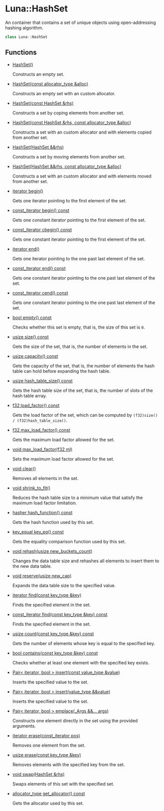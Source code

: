 # Luna::HashSet
An container that contains a set of unique objects using open-addressing hashing algorithm. 

```c++
class Luna::HashSet
```

## Functions
* [HashSet()](class_luna_1_1_hash_set_1aa4f0e7330b8f252895e4efe56ff777e9.md)

    Constructs an empty set. 

* [HashSet(const allocator_type &alloc)](class_luna_1_1_hash_set_1ac3e1671dc4e34c755a583cc4a7593aa9.md)

    Constructs an empty set with an custom allocator. 

* [HashSet(const HashSet &rhs)](class_luna_1_1_hash_set_1a6ce922272e9b48e02c09b0968723b578.md)

    Constructs a set by coping elements from another set. 

* [HashSet(const HashSet &rhs, const allocator_type &alloc)](class_luna_1_1_hash_set_1a8310d342fe4cb01c756c739667b09466.md)

    Constructs a set with an custom allocator and with elements copied from another set. 

* [HashSet(HashSet &&rhs)](class_luna_1_1_hash_set_1a06d6505d23924bb7039e61c55c3ded85.md)

    Constructs a set by moving elements from another set. 

* [HashSet(HashSet &&rhs, const allocator_type &alloc)](class_luna_1_1_hash_set_1aeaf4c216b4d13706a981282ecdb6f56c.md)

    Constructs a set with an custom allocator and with elements moved from another set. 

* [iterator begin()](class_luna_1_1_hash_set_1ad69bd11391be1a1dba5c8202259664f8.md)

    Gets one iterator pointing to the first element of the set. 

* [const_iterator begin() const](class_luna_1_1_hash_set_1a29305669b60ca1680752e2fc3592ba99.md)

    Gets one constant iterator pointing to the first element of the set. 

* [const_iterator cbegin() const](class_luna_1_1_hash_set_1a39112ae08f6ffc7ee58c6aa79772e094.md)

    Gets one constant iterator pointing to the first element of the set. 

* [iterator end()](class_luna_1_1_hash_set_1acad38d52497a975bfb6f2f6acd76631f.md)

    Gets one iterator pointing to the one past last element of the set. 

* [const_iterator end() const](class_luna_1_1_hash_set_1accf9a4bd0c34d4a5f6a7dab66ea10cdc.md)

    Gets one constant iterator pointing to the one past last element of the set. 

* [const_iterator cend() const](class_luna_1_1_hash_set_1a93791e61ab486b4022c389d634b4facc.md)

    Gets one constant iterator pointing to the one past last element of the set. 

* [bool empty() const](class_luna_1_1_hash_set_1a644718bb2fb240de962dc3c9a1fdf0dc.md)

    Checks whether this set is empty, that is, the size of this set is `0`. 

* [usize size() const](class_luna_1_1_hash_set_1a79348f1b7c06b34052b42656a0279429.md)

    Gets the size of the set, that is, the number of elements in the set. 

* [usize capacity() const](class_luna_1_1_hash_set_1ad96bf59cb22e917cbd210ba068e8acb3.md)

    Gets the capacity of the set, that is, the number of elements the hash table can hold before expanding the hash table. 

* [usize hash_table_size() const](class_luna_1_1_hash_set_1ace4cb83fbe1efc093ab5cd0180cc6868.md)

    Gets the hash table size of the set, that is, the number of slots of the hash table array. 

* [f32 load_factor() const](class_luna_1_1_hash_set_1a98c20997abc3070d80e9c2e70afa0493.md)

    Gets the load factor of the set, which can be computed by `(f32)size() / (f32)hash_table_size()`. 

* [f32 max_load_factor() const](class_luna_1_1_hash_set_1aebb6ef2d39e739cc28a67244e423a3a8.md)

    Gets the maximum load factor allowed for the set. 

* [void max_load_factor(f32 ml)](class_luna_1_1_hash_set_1a9102a0c114eea9587ad22afc2a1ccc3c.md)

    Sets the maximum load factor allowed for the set. 

* [void clear()](class_luna_1_1_hash_set_1ac8bb3912a3ce86b15842e79d0b421204.md)

    Removes all elements in the set. 

* [void shrink_to_fit()](class_luna_1_1_hash_set_1a5f16304f80b6fb253c7b0ead3e16dd18.md)

    Reduces the hash table size to a minimum value that satisfy the maximum load factor limitation. 

* [hasher hash_function() const](class_luna_1_1_hash_set_1a72ffe2880da1c06d22d90000f9720967.md)

    Gets the hash function used by this set. 

* [key_equal key_eq() const](class_luna_1_1_hash_set_1a10b2be386447b0ab61e83d0f5527b688.md)

    Gets the equality comparison function used by this set. 

* [void rehash(usize new_buckets_count)](class_luna_1_1_hash_set_1aa9af2af24db0f9dd476c29bc7ec7105b.md)

    Changes the data table size and rehashes all elements to insert them to the new data table. 

* [void reserve(usize new_cap)](class_luna_1_1_hash_set_1aa1c32ac6498d3f6d21cab98d1cbf3455.md)

    Expands the data table size to the specified value. 

* [iterator find(const key_type &key)](class_luna_1_1_hash_set_1a9c9766a96c492f3e9e5861d6b4f87387.md)

    Finds the specified element in the set. 

* [const_iterator find(const key_type &key) const](class_luna_1_1_hash_set_1af2a080484f0b756af6f218c0e6bae306.md)

    Finds the specified element in the set. 

* [usize count(const key_type &key) const](class_luna_1_1_hash_set_1a2d5dc5e3872df3149f3c3ac730ff5607.md)

    Gets the number of elements whose key is equal to the specified key. 

* [bool contains(const key_type &key) const](class_luna_1_1_hash_set_1aa0b05f4f6c691fbe71159c631dded53b.md)

    Checks whether at least one element with the specified key exists. 

* [Pair< iterator, bool > insert(const value_type &value)](class_luna_1_1_hash_set_1a45549ac2883165244dbc0005a33dac64.md)

    Inserts the specified value to the set. 

* [Pair< iterator, bool > insert(value_type &&value)](class_luna_1_1_hash_set_1adfc3632f295d0c500bafbe68b91757f8.md)

    Inserts the specified value to the set. 

* [Pair< iterator, bool > emplace(_Args &&... args)](class_luna_1_1_hash_set_1a044dbf1291b7cfaae7c7f433d582f937.md)

    Constructs one element directly in the set using the provided arguments. 

* [iterator erase(const_iterator pos)](class_luna_1_1_hash_set_1a29790c28710ec0e64b48c2f4edd0b08c.md)

    Removes one element from the set. 

* [usize erase(const key_type &key)](class_luna_1_1_hash_set_1a34dd266404ddfcb1683866f0c203904e.md)

    Removes elements with the specified key from the set. 

* [void swap(HashSet &rhs)](class_luna_1_1_hash_set_1a5a3ff715058dbdd18342edc590656127.md)

    Swaps elements of this set with the specified set. 

* [allocator_type get_allocator() const](class_luna_1_1_hash_set_1a6e99c6263568d88f95ca01dc694f1051.md)

    Gets the allocator used by this set. 

